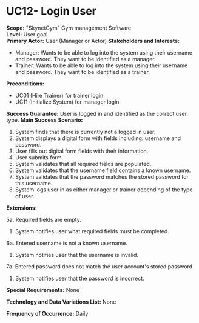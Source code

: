 UC12- Login User
=======================

**Scope:** "SkynetGym" Gym management Software  
**Level:** User goal  
**Primary Actor:** User (Manager or Actor)
**Stakeholders and Interests:**  

- Manager: Wants to be able to log into the system using their username and password. They want to be identified as a manager.
- Trainer: Wants to be able to log into the system using their username and password. They want to be identified as a trainer.

**Preconditions:**

- UC01 (Hire Trainer) for trainer login
- UC11 (Initialize System) for manager login

**Success Guarantee:** User is logged in and identified as the correct user type.
**Main Success Scenario:**

1. System finds that there is currently not a logged in user.
2. System displays a digital form with fields including: username and password.
3. User fills out digital form fields with their information.
4. User submits form.
5. System validates that all required fields are populated.
6. System validates that the username field contains a known username.
7. System validates that the password matches the stored password for this username.
8. System logs user in as either manager or trainer depending of the type of user.

**Extensions:**

5a. Required fields are empty.

1. System notifies user what required fields must be completed.

6a. Entered username is not a known username.

1. System notifies user that the username is invalid.

7a. Entered password does not match the user account's stored password

1. System notifies user that the password is incorrect.

**Special Requirements:** None

**Technology and Data Variations List:** None

**Frequency of Occurrence:** Daily